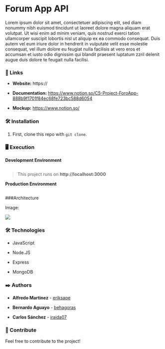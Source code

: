 # Forum App API



Lorem ipsum dolor sit amet, consectetuer adipiscing elit, sed diam nonummy nibh euismod tincidunt ut laoreet dolore magna aliquam erat volutpat. Ut wisi enim ad minim veniam, quis nostrud exerci tation ullamcorper suscipit lobortis nisl ut aliquip ex ea commodo consequat. Duis autem vel eum iriure dolor in hendrerit in vulputate velit esse molestie consequat, vel illum dolore eu feugiat nulla facilisis at vero eros et accumsan et iusto odio dignissim qui blandit praesent luptatum zzril delenit augue duis dolore te feugait nulla facilisi.



### 🚀 Links



 * **Website:** https://

 * **Documentation:** https://www.notion.so/C5-Project-ForoApp-888b9f1701f84ec68fe723bc588d6054

 * **Mockup:** https://www.notion.so/



### 🛠 Installation



1. First, clone this repo with `git clone`.




### 🖥 Execution



**Development Environment**

```

```



>This project runs on **http://localhost:3000**

**Production Environment**



```

```


###Architecture

Image:

![](https://www.carlosvldz.com/descargas-pdf/archApi.png)


### 🛠️ Technologies



  * JavaScript

  * Node.JS

  * Express

  * MongoDB



### ✒️ Authors



* **Alfredo Martinez** - [eriksape](https://github.com/alfredomtzg)

* **Bernardo Aguayo** - [behagoras](https://github.com/BernardoAguayoOrtega)

* **Carlos Sánchez** - [iraida07](https://github.com/carlosvldz)





### 🎁 Contribute



Feel free to contribute to the project!
